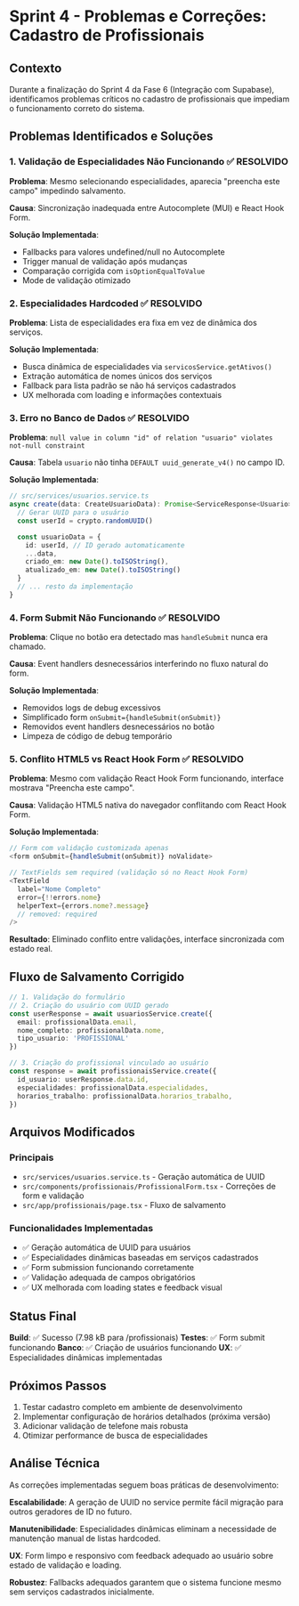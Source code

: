 # Sprint 4 - Problemas e Correções: Cadastro de Profissionais

## Contexto
Durante a finalização do Sprint 4 da Fase 6 (Integração com Supabase), identificamos problemas críticos no cadastro de profissionais que impediam o funcionamento correto do sistema.

## Problemas Identificados e Soluções

### 1. Validação de Especialidades Não Funcionando ✅ RESOLVIDO
**Problema**: Mesmo selecionando especialidades, aparecia "preencha este campo" impedindo salvamento.

**Causa**: Sincronização inadequada entre Autocomplete (MUI) e React Hook Form.

**Solução Implementada**:
- Fallbacks para valores undefined/null no Autocomplete
- Trigger manual de validação após mudanças
- Comparação corrigida com `isOptionEqualToValue`
- Mode de validação otimizado

### 2. Especialidades Hardcoded ✅ RESOLVIDO
**Problema**: Lista de especialidades era fixa em vez de dinâmica dos serviços.

**Solução Implementada**:
- Busca dinâmica de especialidades via `servicosService.getAtivos()`
- Extração automática de nomes únicos dos serviços
- Fallback para lista padrão se não há serviços cadastrados
- UX melhorada com loading e informações contextuais

### 3. Erro no Banco de Dados ✅ RESOLVIDO
**Problema**: `null value in column "id" of relation "usuario" violates not-null constraint`

**Causa**: Tabela `usuario` não tinha `DEFAULT uuid_generate_v4()` no campo ID.

**Solução Implementada**:
```typescript
// src/services/usuarios.service.ts
async create(data: CreateUsuarioData): Promise<ServiceResponse<Usuario>> {
  // Gerar UUID para o usuário
  const userId = crypto.randomUUID()

  const usuarioData = {
    id: userId, // ID gerado automaticamente
    ...data,
    criado_em: new Date().toISOString(),
    atualizado_em: new Date().toISOString()
  }
  // ... resto da implementação
}
```

### 4. Form Submit Não Funcionando ✅ RESOLVIDO
**Problema**: Clique no botão era detectado mas `handleSubmit` nunca era chamado.

**Causa**: Event handlers desnecessários interferindo no fluxo natural do form.

**Solução Implementada**:
- Removidos logs de debug excessivos
- Simplificado form `onSubmit={handleSubmit(onSubmit)}`
- Removidos event handlers desnecessários no botão
- Limpeza de código de debug temporário

### 5. Conflito HTML5 vs React Hook Form ✅ RESOLVIDO
**Problema**: Mesmo com validação React Hook Form funcionando, interface mostrava "Preencha este campo".

**Causa**: Validação HTML5 nativa do navegador conflitando com React Hook Form.

**Solução Implementada**:
```typescript
// Form com validação customizada apenas
<form onSubmit={handleSubmit(onSubmit)} noValidate>

// TextFields sem required (validação só no React Hook Form)
<TextField
  label="Nome Completo"
  error={!!errors.nome}
  helperText={errors.nome?.message}
  // removed: required
/>
```

**Resultado**: Eliminado conflito entre validações, interface sincronizada com estado real.

## Fluxo de Salvamento Corrigido

```typescript
// 1. Validação do formulário
// 2. Criação do usuário com UUID gerado
const userResponse = await usuariosService.create({
  email: profissionalData.email,
  nome_completo: profissionalData.nome,
  tipo_usuario: 'PROFISSIONAL'
})

// 3. Criação do profissional vinculado ao usuário
const response = await profissionaisService.create({
  id_usuario: userResponse.data.id,
  especialidades: profissionalData.especialidades,
  horarios_trabalho: profissionalData.horarios_trabalho,
})
```

## Arquivos Modificados

### Principais
- `src/services/usuarios.service.ts` - Geração automática de UUID
- `src/components/profissionais/ProfissionalForm.tsx` - Correções de form e validação
- `src/app/profissionais/page.tsx` - Fluxo de salvamento

### Funcionalidades Implementadas
- ✅ Geração automática de UUID para usuários
- ✅ Especialidades dinâmicas baseadas em serviços cadastrados
- ✅ Form submission funcionando corretamente
- ✅ Validação adequada de campos obrigatórios
- ✅ UX melhorada com loading states e feedback visual

## Status Final
**Build**: ✅ Sucesso (7.98 kB para /profissionais)
**Testes**: ✅ Form submit funcionando
**Banco**: ✅ Criação de usuários funcionando
**UX**: ✅ Especialidades dinâmicas implementadas

## Próximos Passos
1. Testar cadastro completo em ambiente de desenvolvimento
2. Implementar configuração de horários detalhados (próxima versão)
3. Adicionar validação de telefone mais robusta
4. Otimizar performance de busca de especialidades

## Análise Técnica
As correções implementadas seguem boas práticas de desenvolvimento:

**Escalabilidade**: A geração de UUID no service permite fácil migração para outros geradores de ID no futuro.

**Manutenibilidade**: Especialidades dinâmicas eliminam a necessidade de manutenção manual de listas hardcoded.

**UX**: Form limpo e responsivo com feedback adequado ao usuário sobre estado de validação e loading.

**Robustez**: Fallbacks adequados garantem que o sistema funcione mesmo sem serviços cadastrados inicialmente. 